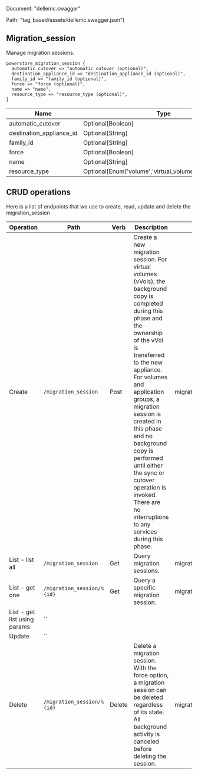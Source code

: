 Document: "dellemc.swagger"


Path: "tag_based/assets/dellemc.swagger.json")

## Migration_session

Manage migration sessions.

```puppet
powerstore_migration_session {
  automatic_cutover => "automatic_cutover (optional)",
  destination_appliance_id => "destination_appliance_id (optional)",
  family_id => "family_id (optional)",
  force => "force (optional)",
  name => "name",
  resource_type => "resource_type (optional)",
}
```

| Name        | Type           | Required       |
| ------------- | ------------- | ------------- |
|automatic_cutover | Optional[Boolean] | false |
|destination_appliance_id | Optional[String] | false |
|family_id | Optional[String] | false |
|force | Optional[Boolean] | false |
|name | Optional[String] | true |
|resource_type | Optional[Enum['volume','virtual_volume','volume_group']] | false |



## CRUD operations

Here is a list of endpoints that we use to create, read, update and delete the migration_session

| Operation | Path | Verb | Description | OperationID |
| ------------- | ------------- | ------------- | ------------- | ------------- |
|Create|`/migration_session`|Post|Create a new migration session. For virtual volumes (vVols), the background copy is completed during this phase and the ownership of the vVol is transferred to the new appliance. For volumes and application groups, a migration session is created in this phase and no background copy is performed until either the sync or cutover operation is invoked. There are no interruptions to any services during this phase.|migration_session_create|
|List - list all|`/migration_session`|Get|Query migration sessions.|migration_session_collection_query|
|List - get one|`/migration_session/%{id}`|Get|Query a specific migration session.|migration_session_instance_query|
|List - get list using params|``||||
|Update|``||||
|Delete|`/migration_session/%{id}`|Delete|Delete a migration session. With the force option, a migration session can be deleted regardless of its state. All background activity is canceled before deleting the session.|migration_session_delete|
